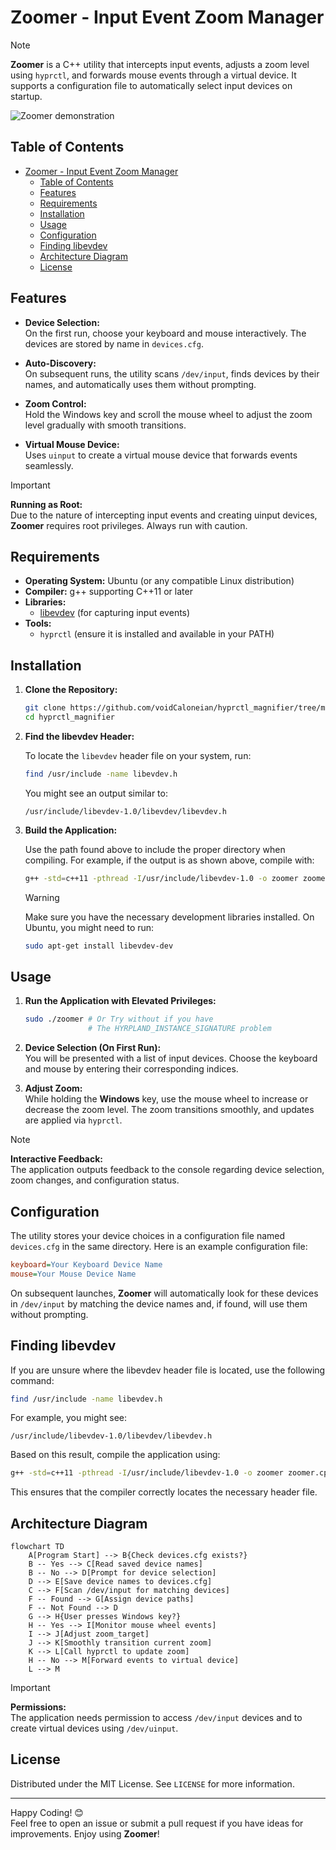 # Zoomer - Input Event Zoom Manager

> [!NOTE]  
> **Zoomer** is a C++ utility that intercepts input events, adjusts a zoom level using `hyprctl`, and forwards mouse events through a virtual device. It supports a configuration file to automatically select input devices on startup.

![Zoomer demonstration](./preview.gif)

## Table of Contents

- [Zoomer - Input Event Zoom Manager](#zoomer---input-event-zoom-manager)
  - [Table of Contents](#table-of-contents)
  - [Features](#features)
  - [Requirements](#requirements)
  - [Installation](#installation)
  - [Usage](#usage)
  - [Configuration](#configuration)
  - [Finding libevdev](#finding-libevdev)
  - [Architecture Diagram](#architecture-diagram)
  - [License](#license)

## Features

- **Device Selection:**  
  On the first run, choose your keyboard and mouse interactively. The devices are stored by name in `devices.cfg`.

- **Auto-Discovery:**  
  On subsequent runs, the utility scans `/dev/input`, finds devices by their names, and automatically uses them without prompting.

- **Zoom Control:**  
  Hold the Windows key and scroll the mouse wheel to adjust the zoom level gradually with smooth transitions.

- **Virtual Mouse Device:**  
  Uses `uinput` to create a virtual mouse device that forwards events seamlessly.

> [!IMPORTANT]  
> **Running as Root:**  
> Due to the nature of intercepting input events and creating uinput devices, **Zoomer** requires root privileges. Always run with caution.

## Requirements

- **Operating System:** Ubuntu (or any compatible Linux distribution)
- **Compiler:** g++ supporting C++11 or later  
- **Libraries:**
  - [libevdev](https://github.com/freedesktop/libevdev) (for capturing input events)
- **Tools:**
  - `hyprctl` (ensure it is installed and available in your PATH)

## Installation

1. **Clone the Repository:**

   ```bash
   git clone https://github.com/voidCaloneian/hyprctl_magnifier/tree/main
   cd hyprctl_magnifier
   ```

2. **Find the libevdev Header:**

   To locate the `libevdev` header file on your system, run:

   ```bash
   find /usr/include -name libevdev.h
   ```

   You might see an output similar to:

   ```plaintext
   /usr/include/libevdev-1.0/libevdev/libevdev.h
   ```

3. **Build the Application:**

   Use the path found above to include the proper directory when compiling. For example, if the output is as shown above, compile with:

   ```bash
   g++ -std=c++11 -pthread -I/usr/include/libevdev-1.0 -o zoomer zoomer.cpp -levdev
   ```

   > [!WARNING]  
   > Make sure you have the necessary development libraries installed. On Ubuntu, you might need to run:
   >
   > ```bash
   > sudo apt-get install libevdev-dev
   > ```

## Usage

1. **Run the Application with Elevated Privileges:**

   ```bash
   sudo ./zoomer # Or Try without if you have 
                 # The HYRPLAND_INSTANCE_SIGNATURE problem
   ```

2. **Device Selection (On First Run):**  
   You will be presented with a list of input devices. Choose the keyboard and mouse by entering their corresponding indices.

3. **Adjust Zoom:**  
   While holding the **Windows** key, use the mouse wheel to increase or decrease the zoom level. The zoom transitions smoothly, and updates are applied via `hyprctl`.

> [!NOTE]  
> **Interactive Feedback:**  
> The application outputs feedback to the console regarding device selection, zoom changes, and configuration status.

## Configuration

The utility stores your device choices in a configuration file named `devices.cfg` in the same directory. Here is an example configuration file:

```ini
keyboard=Your Keyboard Device Name
mouse=Your Mouse Device Name
```

On subsequent launches, **Zoomer** will automatically look for these devices in `/dev/input` by matching the device names and, if found, will use them without prompting.

## Finding libevdev

If you are unsure where the libevdev header file is located, use the following command:

```bash
find /usr/include -name libevdev.h
```

For example, you might see:

```plaintext
/usr/include/libevdev-1.0/libevdev/libevdev.h
```

Based on this result, compile the application using:

```bash
g++ -std=c++11 -pthread -I/usr/include/libevdev-1.0 -o zoomer zoomer.cpp -levdev
```

This ensures that the compiler correctly locates the necessary header file.

## Architecture Diagram

```mermaid
flowchart TD
    A[Program Start] --> B{Check devices.cfg exists?}
    B -- Yes --> C[Read saved device names]
    B -- No --> D[Prompt for device selection]
    D --> E[Save device names to devices.cfg]
    C --> F[Scan /dev/input for matching devices]
    F -- Found --> G[Assign device paths]
    F -- Not Found --> D
    G --> H{User presses Windows key?}
    H -- Yes --> I[Monitor mouse wheel events]
    I --> J[Adjust zoom_target]
    J --> K[Smoothly transition current zoom]
    K --> L[Call hyprctl to update zoom]
    H -- No --> M[Forward events to virtual device]
    L --> M
```

> [!IMPORTANT]  
> **Permissions:**  
> The application needs permission to access `/dev/input` devices and to create virtual devices using `/dev/uinput`.

## License

Distributed under the MIT License. See `LICENSE` for more information.

---

Happy Coding! 😊  
Feel free to open an issue or submit a pull request if you have ideas for improvements. Enjoy using **Zoomer**!